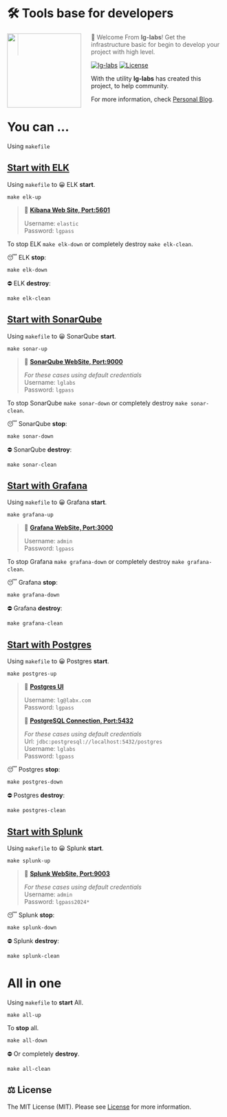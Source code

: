 # 🛠️ Tools base for developers

<img src="https://pbs.twimg.com/profile_images/1410772782238081029/VO3SPTNV_400x400.jpg" align="left" width="172px" height="172px"/>
<img align="left" width="0" height="172px" hspace="10"/>

> 👋  Welcome From **lg-labs**! Get the infrastructure basic for begin to develop your project with high level.

[![lg-labs][0]][1]
[![License][2]][3]

With the utility **lg-labs** has created this project, to help community.

For more information, check [Personal Blog][1].

# You can ...
Using `makefile`

## [Start with ELK][elk-doc]
Using `makefile` to 😀 ELK **start**.
```shell
make elk-up
```
> 👋  **[Kibana Web Site, Port:5601][kibana]**
> 
> Username: `elastic`  
> Password: `lgpass`

To stop ELK `make elk-down` or completely destroy `make elk-clean`.

😴 ELK **stop**:
```shell
make elk-down
```
⛔ ELK **destroy**:
```shell
make elk-clean
```

## [Start with SonarQube][sonar-doc]
Using `makefile` to 😀 SonarQube **start**.

```shell
make sonar-up
```

> 👋  **[SonarQube WebSite, Port:9000][sonar]** 
> 
> _For these cases using default credentials_  
> Username: `lglabs`  
> Password: `lgpass`

To stop SonarQube `make sonar-down` or completely destroy `make sonar-clean`.

😴 SonarQube **stop**:
```shell
make sonar-down
```
⛔️ SonarQube **destroy**:
```shell
make sonar-clean
```

## [Start with Grafana][grafana-doc]
Using `makefile` to 😀 Grafana **start**.

```shell
make grafana-up
```

> 👋  **[Grafana WebSite, Port:3000][grafana]**
>
> Username: `admin`  
> Password: `lgpass`

To stop Grafana `make grafana-down` or completely destroy `make grafana-clean`.

😴 Grafana **stop**:           
```shell
make grafana-down
```
⛔️ Grafana **destroy**:
```shell
make grafana-clean
```
## [Start with Postgres][db-doc]
Using `makefile` to 😀 Postgres **start**.

```shell
make postgres-up
```
> 👋  **[Postgres UI][3]**
>
> Username: `lg@labx.com`  
> Password: `lgpass`
> 
> 👋  **[PostgreSQL Connection, Port:5432][postgres]**
>
> _For these cases using default credentials_  
> Url: `jdbc:postgresql://localhost:5432/postgres`  
> Username: `lglabs`  
> Password: `lgpass`

😴 Postgres **stop**:
```shell
make postgres-down
```
⛔️ Postgres **destroy**:
```shell
make postgres-clean
```

## [Start with Splunk][splunk-doc]
Using `makefile` to 😀 Splunk **start**.

```shell
make splunk-up
```

> 👋  **[Splunk WebSite, Port:9003][splunk]**
>
> _For these cases using default credentials_  
> Username: `admin`  
> Password: `lgpass2024*`
> 

😴 Splunk **stop**:
```shell
make splunk-down
```
⛔️ Splunk **destroy**:
```shell
make splunk-clean
```

# All in one
Using `makefile` to **start** All.

```shell
make all-up
```

To **stop** all.
```shell
make all-down
```
⛔️ Or completely **destroy**.
```shell
make all-clean
```


## ⚖️ License

The MIT License (MIT). Please see [License][3] for more information.


[0]: https://img.shields.io/badge/LgLabs-community-blue?style=flat-square
[1]: https://lufgarciaqu.medium.com
[2]: https://img.shields.io/badge/license-MIT-green?style=flat-square
[3]: LICENSE


[kibana]: http://localhost:5601
[sonar]: http://localhost:9000
[grafana]: http://localhost:3000
[postgres]: jdbc:postgresql://localhost:5432/postgres
[splunk]: http://localhost:9003 "http://localhost:9003"


[elk-doc]: elk/README.md
[db-doc]: databases/README.md
[sonar-doc]: sonar-qube/README.md
[grafana-doc]: grafana-loki/README.md
[splunk-doc]: splunk/README.md
